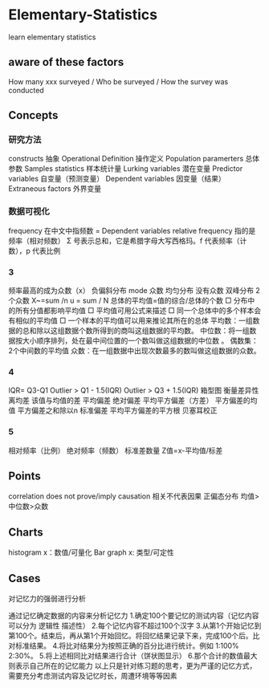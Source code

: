 # Elementary-Statistics
learn elementary statistics

## aware of these factors

How many xxx surveyed / Who be surveyed / How the survey was conducted

## Concepts
### 研究方法
constructs 抽象
Operational Definition	操作定义
Population paramerters 总体参数
Samples statistics 样本统计量 
Lurking variables 潜在变量
Predictor variables 自变量（预测变量）
Dependent variables 因变量（结果）
Extraneous factors 外界变量
### 数据可视化
frequency 在中文中指频数 = Dependent variables
relative frequency 指的是频率（相对频数）
Σ 号表示总和，它是希腊字母大写西格玛。f 代表频率（计数），p 代表比例
### 3
频率最高的成为众数（x）
负偏斜分布
mode 众数
均匀分布 没有众数
双峰分布 2个众数
X~=sum /n
u = sum / N 总体的平均值=值的综合/总体的个数
□ 分布中的所有分值都影响平均值
□ 平均值可用公式来描述
□ 同一个总体中的多个样本会有相似的平均值
□ 一个样本的平均值可以用来推论其所在的总体
平均数：一组数据的总和除以这组数据个数所得到的商叫这组数据的平均数。 
中位数：将一组数据按大小顺序排列，处在最中间位置的一个数叫做这组数据的中位数 。 偶数集：2个中间数的平均值
众数：在一组数据中出现次数最多的数叫做这组数据的众数。

### 4
IQR= Q3-Q1
Outlier > Q1 - 1.5(IQR)
Outlier > Q3 + 1.5(IQR)
箱型图
衡量差异性
离均差 该值与均值的差
平均偏差
绝对偏差
平均平方偏差（方差）  平方偏差的均值 平方偏差之和除以n
标准偏差 平均平方偏差的平方根
贝塞耳校正

### 5
相对频率（比例）
绝对频率（频数）
标准差数量
Z值=x-平均值/标差


## Points
correlation does not prove/imply causation 相关不代表因果
正偏态分布 均值>中位数>众数

## Charts
histogram x：数值/可量化
Bar graph x: 类型/可定性

## Cases

对记忆力的强弱进行分析

通过记忆确定数据的内容来分析记忆力
1.确定100个要记忆的测试内容（记忆内容可以分为 逻辑性 描述性）
2.每个记忆内容不超过100个汉字
3.从第1个开始记忆到第100个。结束后，再从第1个开始回忆。将回忆结果记录下来，完成100个后。比对标准结果。
4.将比对结果分为按照正确的百分比进行统计。例如 1:100% 2:30%。
5.将上述相同比对结果进行合计（饼状图显示）
6.那个合计的数值最大 则表示自己所在的记忆能力
以上只是针对练习题的思考，更为严谨的记忆方式，需要充分考虑测试内容及记忆时长，周遭环境等等因素
